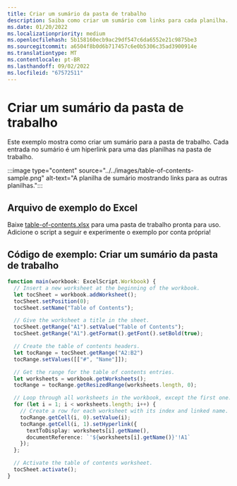 ```yaml
---
title: Criar um sumário da pasta de trabalho
description: Saiba como criar um sumário com links para cada planilha.
ms.date: 01/20/2022
ms.localizationpriority: medium
ms.openlocfilehash: 5b158160ecb9ac29df547c6da6552e21c9875be3
ms.sourcegitcommit: a6504f8b0d6b717457c6e0b5306c35ad3900914e
ms.translationtype: MT
ms.contentlocale: pt-BR
ms.lasthandoff: 09/02/2022
ms.locfileid: "67572511"
---
```

# <a name="create-a-workbook-table-of-contents"></a>Criar um sumário da pasta de trabalho

Este exemplo mostra como criar um sumário para a pasta de trabalho. Cada entrada no sumário é um hiperlink para uma das planilhas na pasta de trabalho.

:::image type="content" source="../../images/table-of-contents-sample.png" alt-text="A planilha de sumário mostrando links para as outras planilhas.":::

## <a name="sample-excel-file"></a>Arquivo de exemplo do Excel

Baixe [table-of-contents.xlsx](table-of-contents.xlsx) para uma pasta de trabalho pronta para uso. Adicione o script a seguir e experimente o exemplo por conta própria!

## <a name="sample-code-create-a-workbook-table-of-contents"></a>Código de exemplo: Criar um sumário da pasta de trabalho

```TypeScript
function main(workbook: ExcelScript.Workbook) {
  // Insert a new worksheet at the beginning of the workbook.
  let tocSheet = workbook.addWorksheet();
  tocSheet.setPosition(0);
  tocSheet.setName("Table of Contents");

  // Give the worksheet a title in the sheet.
  tocSheet.getRange("A1").setValue("Table of Contents");
  tocSheet.getRange("A1").getFormat().getFont().setBold(true);

  // Create the table of contents headers.
  let tocRange = tocSheet.getRange("A2:B2")
  tocRange.setValues([["#", "Name"]]);

  // Get the range for the table of contents entries.
  let worksheets = workbook.getWorksheets();
  tocRange = tocRange.getResizedRange(worksheets.length, 0);

  // Loop through all worksheets in the workbook, except the first one.
  for (let i = 1; i < worksheets.length; i++) {
    // Create a row for each worksheet with its index and linked name.
    tocRange.getCell(i, 0).setValue(i);
    tocRange.getCell(i, 1).setHyperlink({
      textToDisplay: worksheets[i].getName(),
      documentReference: `'${worksheets[i].getName()}'!A1`
    });
  };

  // Activate the table of contents worksheet.
  tocSheet.activate();
}
```
